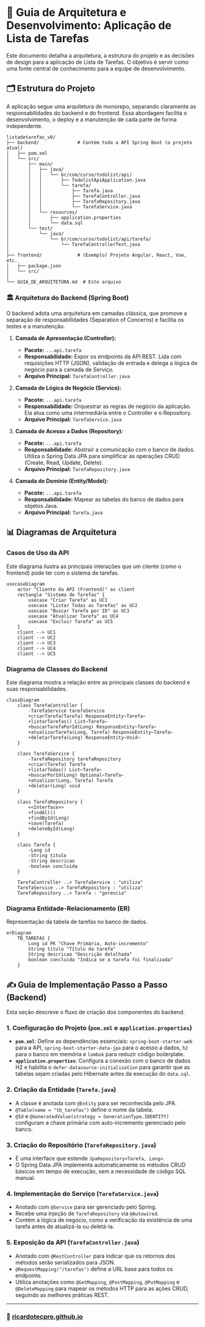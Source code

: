 # 📝 Guia de Arquitetura e Desenvolvimento: Aplicação de Lista de Tarefas

Este documento detalha a arquitetura, a estrutura do projeto e as decisões de design para a aplicação de Lista de Tarefas. O objetivo é servir como uma fonte central de conhecimento para a equipe de desenvolvimento.

## 🗂️ Estrutura do Projeto

A aplicação segue uma arquitetura de monorepo, separando claramente as responsabilidades do backend e do frontend. Essa abordagem facilita o desenvolvimento, o deploy e a manutenção de cada parte de forma independente.

```
listadetarefas_v0/
├── backend/              # Contém toda a API Spring Boot (o projeto atual)
│   ├── pom.xml
│   └── src/
│       ├── main/
│       │   ├── java/
│       │   │   └── br/com/curso/todolist/api/
│       │   │       ├── TodolistApiApplication.java
│       │   │       └── tarefa/
│       │   │           ├── Tarefa.java
│       │   │           ├── TarefaController.java
│       │   │           ├── TarefaRepository.java
│       │   │           └── TarefaService.java
│       │   └── resources/
│       │       ├── application.properties
│       │       └── data.sql
│       └── test/
│           └── java/
│               └── br/com/curso/todolist/api/tarefa/
│                   └── TarefaControllerTest.java
│
├── frontend/             # (Exemplo) Projeto Angular, React, Vue, etc.
│   ├── package.json
│   └── src/
│
└── GUIA_DE_ARQUITETURA.md  # Este arquivo
```

### 🏛️ Arquitetura do Backend (Spring Boot)

O backend adota uma arquitetura em camadas clássica, que promove a separação de responsabilidades (Separation of Concerns) e facilita os testes e a manutenção.

1.  **Camada de Apresentação (Controller):**
    -   **Pacote:** `...api.tarefa`
    -   **Responsabilidade:** Expor os endpoints da API REST. Lida com requisições HTTP (JSON), validação de entrada e delega a lógica de negócio para a camada de Serviço.
    -   **Arquivo Principal:** `TarefaController.java`

2.  **Camada de Lógica de Negócio (Service):**
    -   **Pacote:** `...api.tarefa`
    -   **Responsabilidade:** Orquestrar as regras de negócio da aplicação. Ela atua como uma intermediária entre o Controller e o Repository.
    -   **Arquivo Principal:** `TarefaService.java`

3.  **Camada de Acesso a Dados (Repository):**
    -   **Pacote:** `...api.tarefa`
    -   **Responsabilidade:** Abstrair a comunicação com o banco de dados. Utiliza o Spring Data JPA para simplificar as operações CRUD (Create, Read, Update, Delete).
    -   **Arquivo Principal:** `TarefaRepository.java`

4.  **Camada de Domínio (Entity/Model):**
    -   **Pacote:** `...api.tarefa`
    -   **Responsabilidade:** Mapear as tabelas do banco de dados para objetos Java.
    -   **Arquivo Principal:** `Tarefa.java`

## 📊 Diagramas de Arquitetura

### Casos de Uso da API

Este diagrama ilustra as principais interações que um cliente (como o frontend) pode ter com o sistema de tarefas.

```mermaid
usecaseDiagram
    actor "Cliente da API (Frontend)" as client
    rectangle "Sistema de Tarefas" {
        usecase "Criar Tarefa" as UC1
        usecase "Listar Todas as Tarefas" as UC2
        usecase "Buscar Tarefa por ID" as UC3
        usecase "Atualizar Tarefa" as UC4
        usecase "Excluir Tarefa" as UC5
    }
    client --> UC1
    client --> UC2
    client --> UC3
    client --> UC4
    client --> UC5
```

### Diagrama de Classes do Backend

Este diagrama mostra a relação entre as principais classes do backend e suas responsabilidades.

```mermaid
classDiagram
    class TarefaController {
        -TarefaService tarefaService
        +criarTarefa(Tarefa) ResponseEntity~Tarefa~
        +listarTarefas() List~Tarefa~
        +buscarTarefaPorId(Long) ResponseEntity~Tarefa~
        +atualizarTarefa(Long, Tarefa) ResponseEntity~Tarefa~
        +deletarTarefa(Long) ResponseEntity~Void~
    }

    class TarefaService {
        -TarefaRepository tarefaRepository
        +criar(Tarefa) Tarefa
        +listarTodas() List~Tarefa~
        +buscarPorId(Long) Optional~Tarefa~
        +atualizar(Long, Tarefa) Tarefa
        +deletar(Long) void
    }

    class TarefaRepository {
        <<Interface>>
        +findAll()
        +findById(Long)
        +save(Tarefa)
        +deleteById(Long)
    }

    class Tarefa {
        -Long id
        -String titulo
        -String descricao
        -boolean concluida
    }

    TarefaController ..> TarefaService : "utiliza"
    TarefaService ..> TarefaRepository : "utiliza"
    TarefaRepository ..> Tarefa : "gerencia"
```

### Diagrama Entidade-Relacionamento (ER)

Representação da tabela de tarefas no banco de dados.

```mermaid
erDiagram
    TB_TAREFAS {
        Long id PK "Chave Primária, Auto-incremento"
        String titulo "Título da tarefa"
        String descricao "Descrição detalhada"
        boolean concluida "Indica se a tarefa foi finalizada"
    }
```

## ✍️ Guia de Implementação Passo a Passo (Backend)

Esta seção descreve o fluxo de criação dos componentes do backend.

### 1. Configuração do Projeto (`pom.xml` e `application.properties`)
- **`pom.xml`**: Define as dependências essenciais: `spring-boot-starter-web` para a API, `spring-boot-starter-data-jpa` para o acesso a dados, `h2` para o banco em memória e `lombok` para reduzir código boilerplate.
- **`application.properties`**: Configura a conexão com o banco de dados H2 e habilita o `defer-datasource-initialization` para garantir que as tabelas sejam criadas pelo Hibernate antes da execução do `data.sql`.

### 2. Criação da Entidade (`Tarefa.java`)
- A classe é anotada com `@Entity` para ser reconhecida pelo JPA.
- `@Table(name = "tb_tarefas")` define o nome da tabela.
- `@Id` e `@GeneratedValue(strategy = GenerationType.IDENTITY)` configuram a chave primária com auto-incremento gerenciado pelo banco.

### 3. Criação do Repositório (`TarefaRepository.java`)
- É uma interface que estende `JpaRepository<Tarefa, Long>`.
- O Spring Data JPA implementa automaticamente os métodos CRUD básicos em tempo de execução, sem a necessidade de código SQL manual.

### 4. Implementação do Serviço (`TarefaService.java`)
- Anotado com `@Service` para ser gerenciado pelo Spring.
- Recebe uma injeção de `TarefaRepository` via `@Autowired`.
- Contém a lógica de negócio, como a verificação da existência de uma tarefa antes de atualizá-la ou deletá-la.

### 5. Exposição da API (`TarefaController.java`)
- Anotado com `@RestController` para indicar que os retornos dos métodos serão serializados para JSON.
- `@RequestMapping("/tarefas")` define a URL base para todos os endpoints.
- Utiliza anotações como `@GetMapping`, `@PostMapping`, `@PutMapping` e `@DeleteMapping` para mapear os métodos HTTP para as ações CRUD, seguindo as melhores práticas REST.

---

### 🚀 [ricardotecpro.github.io](https://ricardotecpro.github.io/)
